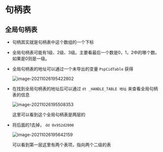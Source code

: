 # 句柄表

## 全局句柄表

+ 句柄其实就是句柄表中这个数组的一个下标

+ 全局句柄表可能有1级、2级、3级。主要看最后一个数是0，1，2中的哪个数。如果是0则是一级。

+ 全局句柄表的地址可以通过一个未导出的变量 `PspCidTable` 获得

  ![image-20211026195422802](https://cdn.jsdelivr.net/gh/smallzhong/new_new_picgo_picbed@main/image-20211026195422802.png)

+ 在找到全局句柄表的地址后可以通过 `dt _HANDLE_TABLE 地址` 来查看全局句柄表的信息

  ![image-20211026195508353](https://cdn.jsdelivr.net/gh/smallzhong/new_new_picgo_picbed@main/image-20211026195508353.png)

  这里可以看到这个全局句柄表是两层的

+ 将后面的1去掉， `dd 0x952d2000` 

  ![image-20211026195642159](https://cdn.jsdelivr.net/gh/smallzhong/new_new_picgo_picbed@main/image-20211026195642159.png)

  可以看到第一层这里有两个表项，指向两个二级的表

